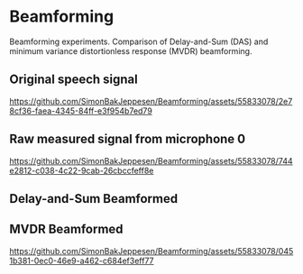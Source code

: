 # Beamforming
Beamforming experiments. Comparison of Delay-and-Sum (DAS)  and minimum variance distortionless response (MVDR) beamforming.

## Original speech signal 
https://github.com/SimonBakJeppesen/Beamforming/assets/55833078/2e78cf36-faea-4345-84ff-e3f954b7ed79

## Raw measured signal from microphone 0
https://github.com/SimonBakJeppesen/Beamforming/assets/55833078/744e2812-c038-4c22-9cab-26cbccfeff8e


## Delay-and-Sum Beamformed

## MVDR Beamformed
https://github.com/SimonBakJeppesen/Beamforming/assets/55833078/0451b381-0ec0-46e9-a462-c684ef3eff77

